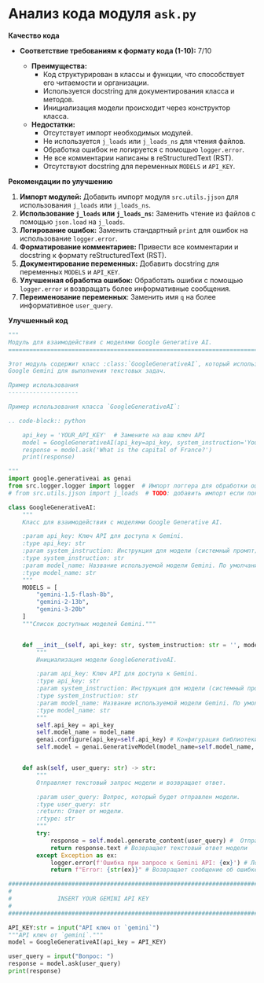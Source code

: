 # Анализ кода модуля `ask.py`

**Качество кода**

*   **Соответствие требованиям к формату кода (1-10):** 7/10

    *   **Преимущества:**
        *   Код структурирован в классы и функции, что способствует его читаемости и организации.
        *   Используется docstring для документирования класса и методов.
        *   Инициализация модели происходит через конструктор класса.
    *   **Недостатки:**
        *   Отсутствует импорт необходимых модулей.
        *   Не используется `j_loads` или `j_loads_ns` для чтения файлов.
        *   Обработка ошибок не логируется с помощью `logger.error`.
        *   Не все комментарии написаны в reStructuredText (RST).
        *   Отсутствуют docstring для переменных `MODELS` и `API_KEY`.

**Рекомендации по улучшению**

1.  **Импорт модулей:** Добавить импорт модуля `src.utils.jjson` для использования `j_loads` или `j_loads_ns`.
2.  **Использование `j_loads` или `j_loads_ns`:** Заменить чтение из файлов с помощью `json.load` на `j_loads`.
3.  **Логирование ошибок:** Заменить стандартный `print` для ошибок на использование `logger.error`.
4.  **Форматирование комментариев:** Привести все комментарии и docstring к формату reStructuredText (RST).
5.  **Документирование переменных:** Добавить docstring для переменных `MODELS` и `API_KEY`.
6.  **Улучшенная обработка ошибок:** Обработать ошибки с помощью `logger.error` и возвращать более информативные сообщения.
7.  **Переименование переменных**: Заменить имя `q` на более информативное `user_query`.

**Улучшенный код**

```python
"""
Модуль для взаимодействия с моделями Google Generative AI.
=========================================================================================

Этот модуль содержит класс :class:`GoogleGenerativeAI`, который используется для взаимодействия с различными моделями
Google Gemini для выполнения текстовых задач.

Пример использования
--------------------

Пример использования класса `GoogleGenerativeAI`:

.. code-block:: python

    api_key = 'YOUR_API_KEY'  # Замените на ваш ключ API
    model = GoogleGenerativeAI(api_key=api_key, system_instruction='You are helpful assistant')
    response = model.ask('What is the capital of France?')
    print(response)

"""
import google.generativeai as genai
from src.logger.logger import logger  # Импорт логгера для обработки ошибок
# from src.utils.jjson import j_loads  # TODO: добавить импорт если понадобится читать json

class GoogleGenerativeAI:
    """
    Класс для взаимодействия с моделями Google Generative AI.

    :param api_key: Ключ API для доступа к Gemini.
    :type api_key: str
    :param system_instruction: Инструкция для модели (системный промпт).
    :type system_instruction: str
    :param model_name: Название используемой модели Gemini. По умолчанию 'gemini-2.0-flash-exp'.
    :type model_name: str
    """
    MODELS = [
        "gemini-1.5-flash-8b",
        "gemini-2-13b",
        "gemini-3-20b"
    ]
    """Список доступных моделей Gemini."""


    def __init__(self, api_key: str, system_instruction: str = '', model_name: str = 'gemini-2.0-flash-exp'):
        """
        Инициализация модели GoogleGenerativeAI.

        :param api_key: Ключ API для доступа к Gemini.
        :type api_key: str
        :param system_instruction: Инструкция для модели (системный промпт).
        :type system_instruction: str
        :param model_name: Название используемой модели Gemini. По умолчанию 'gemini-2.0-flash-exp'.
        :type model_name: str
        """
        self.api_key = api_key
        self.model_name = model_name
        genai.configure(api_key=self.api_key) # Конфигурация библиотеки с API ключом
        self.model = genai.GenerativeModel(model_name=self.model_name, system_instruction=system_instruction) # Инициализация модели с инструкцией


    def ask(self, user_query: str) -> str:
        """
        Отправляет текстовый запрос модели и возвращает ответ.

        :param user_query: Вопрос, который будет отправлен модели.
        :type user_query: str
        :return: Ответ от модели.
        :rtype: str
        """
        try:
            response = self.model.generate_content(user_query) #  Отправляет запрос в модель
            return response.text # Возвращает текстовый ответ модели
        except Exception as ex:
            logger.error(f'Ошибка при запросе к Gemini API: {ex}') # Логирование ошибки
            return f"Error: {str(ex)}" # Возвращает сообщение об ошибке

################################################################################
#                                                                              #
#             INSERT YOUR GEMINI API KEY                                       #
#                                                                              #
################################################################################

API_KEY:str = input("API ключ от `gemini`")
"""API ключ от `gemini`."""
model = GoogleGenerativeAI(api_key = API_KEY)

user_query = input("Вопрос: ")
response = model.ask(user_query)
print(response)
```